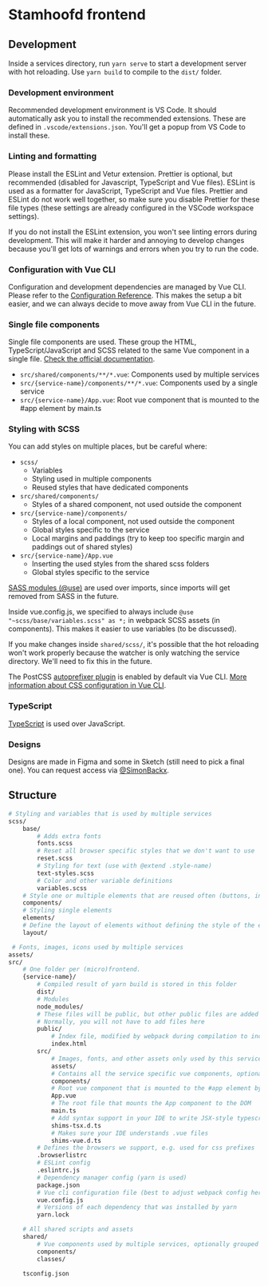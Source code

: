 # Stamhoofd frontend

## Development

Inside a services directory, run `yarn serve` to start a development server with hot reloading. Use `yarn build` to compile to the `dist/` folder.

### Development environment

Recommended development environment is VS Code. It should automatically ask you to install the recommended extensions. These are defined in `.vscode/extensions.json`. You'll get a popup from VS Code to install these.

### Linting and formatting

Please install the ESLint and Vetur extension. Prettier is optional, but recommended (disabled for Javascript, TypeScript and Vue files). ESLint is used as a formatter for JavaScript, TypeScript and Vue files. Prettier and ESLint do not work well together, so make sure you disable Prettier for these file types (these settings are already configured in the VSCode workspace settings).

If you do not install the ESLint extension, you won't see linting errors during development. This will make it harder and annoying to develop changes because you'll get lots of warnings and errors when you try to run the code.

### Configuration with Vue CLI

Configuration and development dependencies are managed by Vue CLI. Please refer to the [Configuration Reference](https://cli.vuejs.org/config/#global-cli-config). This makes the setup a bit easier, and we can always decide to move away from Vue CLI in the future.

### Single file components

Single file components are used. These group the HTML, TypeScript/JavaScript and SCSS related to the same Vue component in a single file. [Check the official documentation](https://vuejs.org/v2/guide/single-file-components.html).

-   `src/shared/components/**/*.vue`: Components used by multiple services
-   `src/{service-name}/components/**/*.vue`: Components used by a single service
-   `src/{service-name}/App.vue`: Root vue component that is mounted to the #app element by main.ts

### Styling with SCSS

You can add styles on multiple places, but be careful where:

-   `scss/`
    -   Variables
    -   Styling used in multiple components
    -   Reused styles that have dedicated components
-   `src/shared/components/`
    -   Styles of a shared component, not used outside the component
-   `src/{service-name}/components/`
    -   Styles of a local component, not used outside the component
    -   Global styles specific to the service
    -   Local margins and paddings (try to keep too specific margin and paddings out of shared styles)
-   `src/{service-name}/App.vue`
    -   Inserting the used styles from the shared scss folders
    -   Global styles specific to the service

[SASS modules (@use)](https://sass-lang.com/documentation/at-rules/use) are used over imports, since imports will get removed from SASS in the future.

Inside vue.config.js, we specified to always include `@use "~scss/base/variables.scss" as *;` in webpack SCSS assets (in components). This makes it easier to use variables (to be discussed).

If you make changes inside `shared/scss/`, it's possible that the hot reloading won't work properly because the watcher is only watching the service directory. We'll need to fix this in the future.

The PostCSS [autoprefixer plugin](https://github.com/postcss/autoprefixer) is enabled by default via Vue CLI. [More information about CSS configuration in Vue CLI](https://cli.vuejs.org/guide/css.html).

### TypeScript

[TypeScript](https://www.typescriptlang.org/) is used over JavaScript.

### Designs

Designs are made in Figma and some in Sketch (still need to pick a final one). You can request access via [@SimonBackx](https://github.com/SimonBackx).

## Structure

```bash
# Styling and variables that is used by multiple services
scss/
    base/
        # Adds extra fonts
        fonts.scss
        # Reset all browser specific styles that we don't want to use
        reset.scss
        # Styling for text (use with @extend .style-name)
        text-styles.scss
        # Color and other variable definitions
        variables.scss
    # Style one or multiple elements that are reused often (buttons, inputs)
    components/
    # Styling single elements
    elements/
    # Define the layout of elements without defining the style of the elements
    layout/

 # Fonts, images, icons used by multiple services
assets/
src/
    # One folder per (micro)frontend.
    {service-name}/
        # Compiled result of yarn build is stored in this folder
        dist/
        # Modules
        node_modules/
        # These files will be public, but other public files are added by webpack
        # Normally, you will not have to add files here
        public/
            # Index file, modified by webpack during compilation to include the compiled sources in /src
            index.html
        src/
            # Images, fonts, and other assets only used by this service.
            assets/
            # Contains all the service specific vue components, optionally grouped in folders
            components/
            # Root vue component that is mounted to the #app element by main.ts
            App.vue
            # The root file that mounts the App component to the DOM
            main.ts
            # Add syntax support in your IDE to write JSX-style typescript code (not used)
            shims-tsx.d.ts
            # Makes sure your IDE understands .vue files
            shims-vue.d.ts
        # Defines the browsers we support, e.g. used for css prefixes
        .browserlistrc
        # ESLint config
        .eslintrc.js
        # Dependency manager config (yarn is used)
        package.json
        # Vue cli configuration file (best to adjust webpack config here)
        vue.config.js
        # Versions of each dependency that was installed by yarn
        yarn.lock

    # All shared scripts and assets
    shared/
        # Vue components used by multiple services, optionally grouped in folders
        components/
        classes/

    tsconfig.json
```
